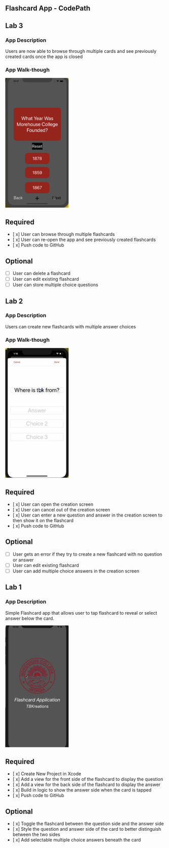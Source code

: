 ## Flashcard App - CodePath

## Lab 3

### App Description
Users are now able to browse through multiple cards and see previously created cards once the app is closed

### App Walk-though
<img src="cpathFlashcard_DemoL3.gif" width=200><br>

## Required
- [ x] User can browse through multiple flashcards
- [ x] User can re-open the app and see previously created flashcards
- [ x] Push code to GitHub
## Optional
- [ ] User can delete a flashcard
- [ ] User can edit existing flashcard
- [ ] User can store multiple choice questions

## Lab 2

### App Description
Users can create new flashcards with multiple answer choices

### App Walk-though
<img src="cpathFlashcard_Demo.gif" width=200><br>

## Required
- [ x] User can open the creation screen
- [ x] User can cancel out of the creation screen
- [ x] User can enter a new question and answer in the creation screen to then show it on the flashcard
- [ x] Push code to GitHub
## Optional
- [ ] User gets an error if they try to create a new flashcard with no question or answer
- [ ] User can edit existing flashcard
- [ ] User can add multiple choice answers in the creation screen

## Lab 1

### App Description
Simple Flashcard app that allows user to tap flashcard to reveal or select answer below the card.

<img src="cpathFlashcard_DemoUPDATED.gif" width=200><br>

## Required
- [ x] Create New Project in Xcode
- [ x] Add a view for the front side of the flashcard to display the question
- [ x] Add a view for the back side of the flashcard to display the answer
- [ x] Build in logic to show the answer side when the card is tapped
- [ x] Push code to GitHub
## Optional
- [ x] Toggle the flashcard between the question side and the answer side
- [ x] Style the question and answer side of the card to better distinguish between the two sides
- [ x] Add selectable multiple choice answers beneath the card
